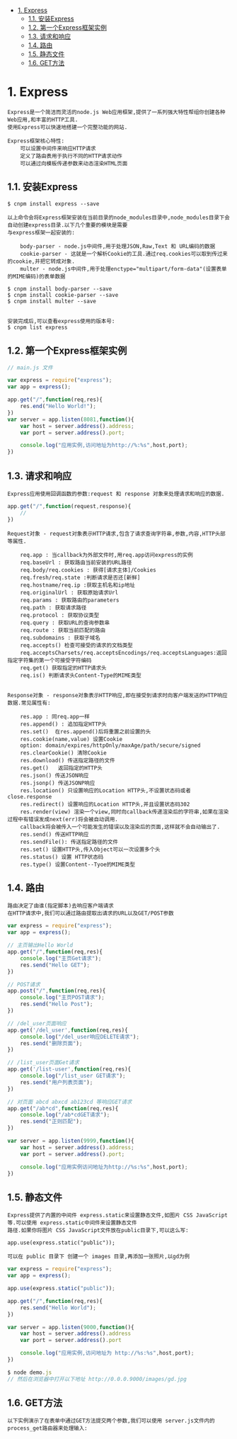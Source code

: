 <!-- TOC -->

- [1. Express](#1-express)
    - [1.1. 安装Express](#11-安装express)
    - [1.2. 第一个Express框架实例](#12-第一个express框架实例)
    - [1.3. 请求和响应](#13-请求和响应)
    - [1.4. 路由](#14-路由)
    - [1.5. 静态文件](#15-静态文件)
    - [1.6. GET方法](#16-get方法)

<!-- /TOC -->

# 1. Express

    Express是一个简洁而灵活的node.js Web应用框架,提供了一系列强大特性帮组你创建各种Web应用,和丰富的HTTP工具.
    使用Express可以快速地搭建一个完整功能的网站.

    Express框架核心特性:
        可以设置中间件来响应HTTP请求
        定义了路由表用于执行不同的HTTP请求动作
        可以通过向模板传递参数来动态渲染HTML页面

## 1.1. 安装Express

    $ cnpm install express --save

    以上命令会将Express框架安装在当前目录的node_modules目录中,node_modules目录下会自动创建express目录.以下几个重要的模块是需要
    与express框架一起安装的:
    
        body-parser - node.js中间件,用于处理JSON,Raw,Text 和 URL编码的数据
        cookie-parser - 这就是一个解析Cookie的工具.通过req.cookies可以取到传过来的cookie,并把它转成对象.
        multer - node.js中间件,用于处理enctype="multipart/form-data"(设置表单的MIME编码)的表单数据

    $ cnpm install body-parser --save
    $ cnpm install cookie-parser --save
    $ cnpm install multer --save


    安装完成后,可以查看express使用的版本号:
    $ cnpm list express

## 1.2. 第一个Express框架实例

```js
// main.js 文件

var express = require("express");
var app = express();

app.get("/",function(req,res){
    res.end("Hello World!");
})
var server = app.listen(8081,function(){
    var host = server.address().address;
    var port = server.address().port;

    console.log("应用实例,访问地址为http://%:%s",host,port);
})
```

## 1.3. 请求和响应

    Express应用使用回调函数的参数:request 和 response 对象来处理请求和响应的数据.

```js
app.get("/",function(request,response){
    // 
})
```
    Request对象 - request对象表示HTTP请求,包含了请求查询字符串,参数,内容,HTTP头部等属性.

        req.app : 当callback为外部文件时,用req.app访问express的实例
        req.baseUrl : 获取路由当前安装的URL路径
        req.body/req.cookies : 获得[请求主体]/Cookies
        req.fresh/req.state :判断请求是否还[新鲜]
        req.hostname/req.ip :获取主机名和ip地址
        req.originalUrl : 获取原始请求Url
        req.params : 获取路由的parameters
        req.path : 获取请求路径
        req.protocol : 获取协议类型
        req.query : 获取URL的查询参数串
        req.route : 获取当前匹配的路由
        req.subdomains : 获取子域名
        req.accepts() 检查可接受的请求的文档类型
        req.acceptsCharsets/req.acceptsEncodings/req.acceptsLanguages:返回指定字符集的第一个可接受字符编码
        req.get() 获取指定的HTTP请求头
        req.is() 判断请求头Content-Type的MIME类型


    Response对象 - response对象表示HTTP响应,即在接受到请求时向客户端发送的HTTP响应数据.常见属性有:

        res.app : 同req.app一样
        res.append() : 追加指定HTTP头
        res.set()  在res.append()后将重置之前设置的头
        res.cookie(name,value) 设置Cookie
        option: domain/expires/httpOnly/maxAge/path/secure/signed
        res.clearCookie() 清除Cookie
        res.download() 传送指定路径的文件
        res.get()   返回指定的HTTP头
        res.json() 传送JSON响应
        res.jsonp() 传送JSONP响应
        res.location() 只设置响应的Location HTTP头,不设置状态码或者close.response
        res.redirect() 设置响应的Location HTTP头,并且设置状态码302
        res.render(view) 渲染一个view,同时向callback传递渲染后的字符串,如果在渲染过程中有错误发成next(err)将会被自动调用.
        callback将会被传入一个可能发生的错误以及渲染后的页面,这样就不会自动输出了.
        res.send() 传送HTTP响应
        res.sendFile(): 传送指定路径的文件
        res.set() 设置HTTP头,传入Object可以一次设置多个头
        res.status() 设置 HTTP状态码
        res.type() 设置Content--Tyoe的MIME类型

## 1.4. 路由

    路由决定了由谁(指定脚本)去响应客户端请求
    在HTTP请求中,我们可以通过路由提取出请求的URL以及GET/POST参数
    
```js
var express = require("express");
var app = express();

// 主页输出Hello World
app.get("/",function(req,res){
    console.log("主页Get请求");
    res.send("Hello GET");
})

// POST请求
app.post("/",function(req,res){
    console.log("主页POST请求");
    res.send("Hello Post");
})

// /del_user页面响应
app.get('/del_user',function(req,res){
    console.log("/del_user响应DELETE请求");
    res.send("删除页面");
})

// /list_user页面Get请求
app.get('/list-user',function(req,res){
    console.log("/list_user GET请求");
    res.send("用户列表页面");
})

// 对页面 abcd abxcd ab123cd 等响应GET请求
app.get("/ab*cd",function(req,res){
    console.log("/ab*cdGET请求");
    res.send("正则匹配");
})

var server = app.listen(9999,function(){
    var host = server.address().address;
    var port = server.address().port;

    console.log("应用实例访问地址为http://%s:%s",host,port);
})
```

## 1.5. 静态文件

    Express提供了内置的中间件 express.static来设置静态文件,如图片 CSS JavaScript等.可以使用 express.static中间件来设置静态文件
    路径.如果你将图片 CSS JavaScript文件放在public目录下,可以这么写:
    
    app.use(express.static("public"));

    可以在 public 目录下 创建一个 images 目录,再添加一张照片,以gd为例
```js
var express = require("express");
var app = express();

app.use(express.static("public"));

app.get("/",function(req,res){
    res.send("Hello World");
})

var server = app.listen(9000,function(){
    var host = server.address().address
    var port = server.address().port

    console.log("应用实例,访问地址为 http://%s:%s",host,port);
})

$ node demo.js
// 然后在浏览器中打开以下地址 http://0.0.0.9000/images/gd.jpg
```

## 1.6. GET方法

    以下实例演示了在表单中通过GET方法提交两个参数,我们可以使用 server.js文件内的process_get路由器来处理输入: